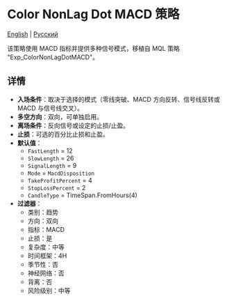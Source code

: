 # Color NonLag Dot MACD 策略
[English](README.md) | [Русский](README_ru.md)

该策略使用 MACD 指标并提供多种信号模式，移植自 MQL 策略 "Exp_ColorNonLagDotMACD"。

## 详情

- **入场条件**：取决于选择的模式（零线突破、MACD 方向反转、信号线反转或 MACD 与信号线交叉）。
- **多空方向**：双向，可单独启用。
- **离场条件**：反向信号或设定的止损/止盈。
- **止损**：可选的百分比止损和止盈。
- **默认值**：
  - `FastLength` = 12
  - `SlowLength` = 26
  - `SignalLength` = 9
  - `Mode` = `MacdDisposition`
  - `TakeProfitPercent` = 4
  - `StopLossPercent` = 2
  - `CandleType` = TimeSpan.FromHours(4)
- **过滤器**：
  - 类别：趋势
  - 方向：双向
  - 指标：MACD
  - 止损：是
  - 复杂度：中等
  - 时间框架：4H
  - 季节性：否
  - 神经网络：否
  - 背离：否
  - 风险级别：中等
